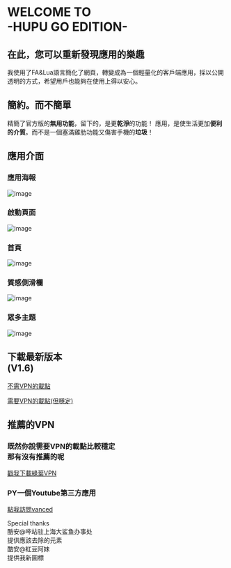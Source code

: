    WELCOME TO<br>-HUPU GO EDITION-
====
## 在此，您可以重新發現應用的樂趣

  我使用了FA&Lua語言簡化了網頁，轉變成為一個輕量化的客戶端應用，採以公開透明的方式，希望用戶也能夠在使用上得以安心。

## 簡約。而不簡單

精簡了官方版的**無用功能**，留下的，是更**乾淨**的功能！
應用，是使生活更加**便利的介質**。而不是一個塞滿雞肋功能又傷害手機的**垃圾**！

## 應用介面

### 應用海報
![image](https://upload.cc/i1/2018/06/26/eLqoUM.jpg)

### 啟動頁面
![image](https://upload.cc/i1/2018/06/27/T8utCM.png)

### 首頁
![image](https://upload.cc/i1/2018/07/07/iFdpKM.png)

### 質感側滑欄
![image](https://upload.cc/i1/2018/07/07/VGr3fz.png)

### 眾多主題
![image](https://upload.cc/i1/2018/07/07/gtoUuq.png)

## 下載最新版本<br>(V1.6)

[不需VPN的載點](https://share.weiyun.com/5kvgMw1)

[需要VPN的載點(但穩定)](https://drive.google.com/folderview?id=1X7znGl_6pTHSWTgbU-SAVxmcyymd_qce)

## 推薦的VPN

### 既然你說需要VPN的載點比較穩定<br>那有沒有推薦的呢
[戳我下載綠葉VPN](https://share.weiyun.com/52VHq7r)

### PY一個Youtube第三方應用
[點我訪問vanced](vanced.azurewebsites.net)


Special thanks<br>酷安@哔站驻上海大鲨鱼办事处<br>提供應該去除的元素<br>酷安@紅豆阿妹<br>提供我新圖標
 
